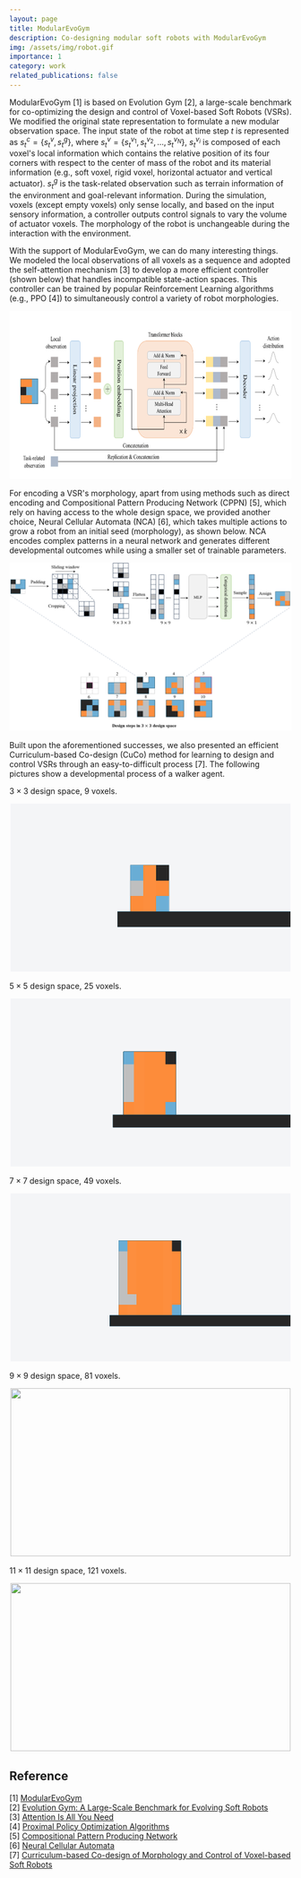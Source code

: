 ```yaml
---
layout: page
title: ModularEvoGym
description: Co-designing modular soft robots with ModularEvoGym
img: /assets/img/robot.gif
importance: 1
category: work
related_publications: false
---
```

<script src="https://cdnjs.cloudflare.com/ajax/libs/mathjax/3.2.0/es5/tex-mml-chtml.js"></script>

<!-- <div align="center"> <img src='/assets/img/robot.gif' width=500 height=300> </div> -->

ModularEvoGym [1] is based on Evolution Gym [2], a large-scale benchmark for co-optimizing the design and control of Voxel-based Soft Robots (VSRs). We modified the original state representation to formulate a new modular observation space. The input state of the robot at time step $t$ is represented as $s_{t}^{c}=\lbrace s_{t}^{v},s_{t}^{g}\rbrace$, where $s_{t}^{v}=\lbrace s_{t}^{v_{1}}, s_{t}^{v_{2}},...,s_{t}^{v_N}\rbrace$, $s_{t}^{v_i}$ is composed of each voxel's local information which contains the relative position of its four corners with respect to the center of mass of the robot and its material information (e.g., soft voxel, rigid voxel, horizontal actuator and vertical actuator). $s_{t}^{g}$ is the task-related observation such as terrain information of the environment and goal-relevant information. During the simulation, voxels (except empty voxels) only sense locally, and based on the input sensory information, a controller outputs control signals to vary the volume of actuator voxels. The morphology of the robot is unchangeable during the interaction with the environment.

<!-- <div align="center"> <img src='/assets/img/robot.gif' width=500 height=300> </div> -->

With the support of ModularEvoGym, we can do many interesting things. We modeled the local observations of all voxels as a sequence and adopted the self-attention mechanism [3] to develop a more efficient controller (shown below) that handles incompatible state-action spaces. This controller can be trained by popular Reinforcement Learning algorithms (e.g., PPO [4]) to simultaneously control a variety of robot morphologies.

<div align="center"> <img src='/assets/img/controller.png' width=600 height=300> </div>

For encoding a VSR's morphology, apart from using methods such as direct encoding and Compositional Pattern Producing Network (CPPN) [5], which rely on having access to the whole design space, we provided another choice, Neural Cellular Automata (NCA) [6], which takes multiple actions to grow a robot from an initial seed (morphology), as shown below. NCA encodes complex patterns in a neural network and generates different developmental outcomes while using a smaller set of trainable parameters.

<div align="center"> <img src='/assets/img/design.png' width=600 height=300> </div>

Built upon the aforementioned successes, we also presented an efficient Curriculum-based Co-design (CuCo) method for learning to design and control VSRs through an easy-to-difficult process [7]. The following pictures show a developmental process of a walker agent.

$3 \times 3$ design space, $9$ voxels.
<div align="center"> <img src='/assets/img/1.gif' width=500 height=300> </div>

$5 \times 5$ design space, $25$ voxels.
<div align="center"> <img src='/assets/img/2.gif' width=500 height=300> </div>

$7 \times 7$ design space, $49$ voxels.
<div align="center"> <img src='/assets/img/3.gif' width=500 height=300> </div>

$9 \times 9$ design space, $81$ voxels.
<div align="center"> <img src='/assets/img/4.gif' width=500 height=300> </div>

$11 \times 11$ design space, $121$ voxels.
<div align="center"> <img src='/assets/img/5.gif' width=500 height=300> </div>

## Reference

[1] [ModularEvoGym](https://github.com/Yuxing-Wang-THU/ModularEvoGym)<br/>
[2] [Evolution Gym: A Large-Scale Benchmark for Evolving Soft Robots](https://evolutiongym.github.io/)<br/>
[3] [Attention Is All You Need](https://arxiv.org/abs/1706.03762)<br/>
[4] [Proximal Policy Optimization Algorithms](https://arxiv.org/abs/1707.06347)<br/>
[5] [Compositional Pattern Producing Network](https://link.springer.com/article/10.1007/s10710-007-9028-8)<br/>
[6] [Neural Cellular Automata](https://distill.pub/2020/growing-ca/)<br/>
[7] [Curriculum-based Co-design of Morphology and Control of Voxel-based Soft Robots](https://openreview.net/forum?id=r9fX833CsuN)
